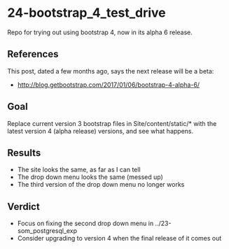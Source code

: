 # 24-bootstrap_4_test_drive

Repo for trying out using bootstrap 4, now in its alpha 6 release.

## References

This post, dated a few months ago, says the next release will be a beta:

* http://blog.getbootstrap.com/2017/01/06/bootstrap-4-alpha-6/

## Goal

Replace current version 3 bootstrap files in Site/content/static/* with
the latest version 4 (alpha release) versions, and see what happens.

## Results

* The site looks the same, as far as I can tell
* The drop down menu looks the same (messed up)
* The third version of the drop down menu no longer works

## Verdict

* Focus on fixing the second drop down menu in ../23-som_postgresql_exp
* Consider upgrading to version 4 when the final release of it comes out


